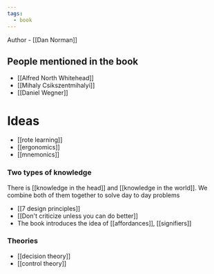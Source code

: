 ```yaml
---
tags:
  - book
---
```

Author - [[Dan Norman]]

## People mentioned in the book
- [[Alfred North Whitehead]]
- [[Mihaly Csikszentmihalyi]]
- [[Daniel Wegner]]

# Ideas
- [[rote learning]]
- [[ergonomics]]
- [[mnemonics]]

### Two types of knowledge
There is [[knowledge in the head]] and [[knowledge in the world]]. We combine both of them together to solve day to day problems

-  [[7 design principles]]
- [[Don't criticize unless you can do better]]
- The book introduces the idea of [[affordances]], [[signifiers]]

### Theories
- [[decision theory]]
- [[control theory]]


